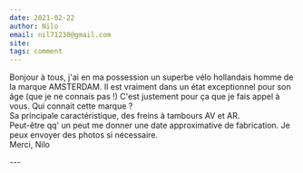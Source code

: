 ```yaml
---
date: 2021-02-22
author: Nilo
email: nil71230@gmail.com
site: 
tags: comment
---
```


<p>Bonjour à tous, j'ai en ma possession un superbe vélo hollandais homme de la marque AMSTERDAM. Il est vraiment dans un état exceptionnel pour son âge (que je ne connais pas !) C'est justement pour ça que je fais appel à vous. Qui connait cette marque ?<br />
Sa principale caractéristique, des freins à tambours AV et AR.<br />
Peut-être qq' un peut me donner une date approximative de fabrication. Je peux envoyer des photos si nécessaire.<br />
Merci, Nilo</p>
---